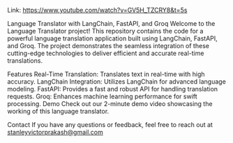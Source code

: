 Link: https://www.youtube.com/watch?v=GV5H_TZCRY8&t=5s

Language Translator with LangChain, FastAPI, and Groq
Welcome to the Language Translator project! This repository contains the code for a powerful language translation application built using LangChain, FastAPI, and Groq. The project demonstrates the seamless integration of these cutting-edge technologies to deliver efficient and accurate real-time translations.

Features
Real-Time Translation: Translates text in real-time with high accuracy.
LangChain Integration: Utilizes LangChain for advanced language modeling.
FastAPI: Provides a fast and robust API for handling translation requests.
Groq: Enhances machine learning performance for swift processing.
Demo
Check out our 2-minute demo video showcasing the working of this language translator.

Contact
If you have any questions or feedback, feel free to reach out at stanleyvictorprakash@gmail.com
